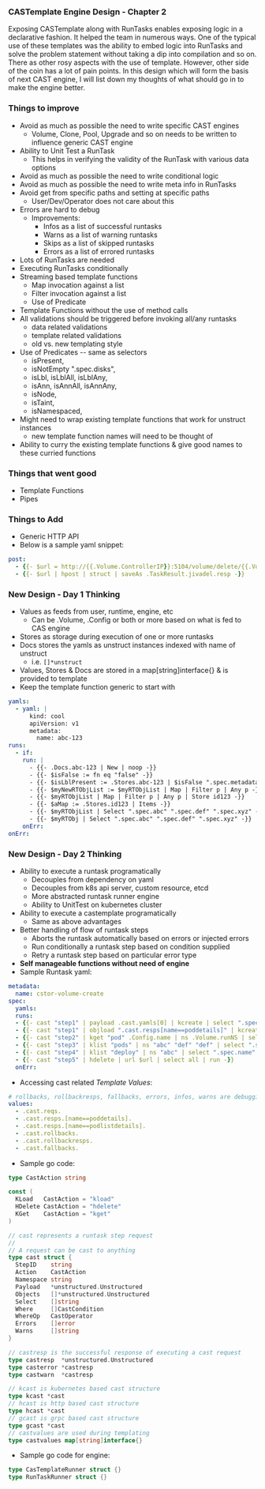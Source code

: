 ### CASTemplate Engine Design - Chapter 2
Exposing CASTemplate along with RunTasks enables exposing logic in a declarative fashion. It helped the team in numerous ways.
One of the typical use of these templates was the ability to embed logic into RunTasks and solve the problem statement without
taking a dip into compilation and so on. There as other rosy aspects with the use of template. However, other side of the coin
has a lot of pain points. In this design which will form the basis of next CAST engine, I will list down my thoughts of what
should go in to make the engine better.

### Things to improve
- Avoid as much as possible the need to write specific CAST engines
  - Volume, Clone, Pool, Upgrade and so on needs to be written to influence generic CAST engine
- Ability to Unit Test a RunTask
  - This helps in verifying the validity of the RunTask with various data options
- Avoid as much as possible the need to write conditional logic
- Avoid as much as possible the need to write meta info in RunTasks
- Avoid get from specific paths and setting at specific paths
  - User/Dev/Operator does not care about this
- Errors are hard to debug
  - Improvements:
    - Infos as a list of successful runtasks
    - Warns as a list of warning runtasks
    - Skips as a list of skipped runtasks
    - Errors as a list of errored runtasks
- Lots of RunTasks are needed
- Executing RunTasks conditionally
- Streaming based template functions
  - Map invocation against a list
  - Filter invocation against a list
  - Use of Predicate
- Template Functions without the use of method calls
- All validations should be triggered before invoking all/any runtasks
  - data related validations
  - template related validations
  - old vs. new templating style
- Use of Predicates -- same as selectors
  - isPresent,
  - isNotEmpty ".spec.disks",
  - isLbl, isLblAll, isLblAny,
  - isAnn, isAnnAll, isAnnAny,
  - isNode,
  - isTaint,
  - isNamespaced,
- Might need to wrap existing template functions that work for unstruct instances
  - new template function names will need to be thought of
- Ability to curry the existing template functions & give good names to these curried functions

### Things that went good
- Template Functions
- Pipes

### Things to Add
- Generic HTTP API
- Below is a sample yaml snippet:
```yaml
post:
  - {{- $url = http://{{.Volume.ControllerIP}}:5104/volume/delete/{{.Volume.owner}} -}}
  - {{- $url | hpost | struct | saveAs .TaskResult.jivadel.resp -}}
```

### New Design - Day 1 Thinking
- Values as feeds from user, runtime, engine, etc
  - Can be .Volume, .Config or both or more based on what is fed to CAS engine
- Stores as storage during execution of one or more runtasks
- Docs stores the yamls as unstruct instances indexed with name of unstruct
  - i.e. `[]*unstruct`
- Values, Stores & Docs are stored in a map[string]interface{} & is provided to template
- Keep the template function generic to start with
```yaml
yamls:
  - yaml: |
      kind: cool
      apiVersion: v1
      metadata:
        name: abc-123
runs:
  - if: 
    run: |
      - {{- .Docs.abc-123 | New | noop -}}
      - {{- $isFalse := fn eq "false" -}}
      - {{- $isLblPresent := .Stores.abc-123 | $isFalse ".spec.metadata.labels" -}}
      - {{- $myNewRTObjList := $myRTObjList | Map | Filter p | Any p -}}
      - {{- $myRTObjList | Map | Filter p | Any p | Store id123 -}}
      - {{- $aMap := .Stores.id123 | Items -}}
      - {{- $myRTObjList | Select ".spec.abc" ".spec.def" ".spec.xyz" -}}
      - {{- $myRTObj | Select ".spec.abc" ".spec.def" ".spec.xyz" -}}
    onErr: 
onErr:
```

### New Design - Day 2 Thinking
- Ability to execute a runtask programatically
  - Decouples from dependency on yaml
  - Decouples from k8s api server, custom resource, etcd
  - More abstracted runtask runner engine
  - Ability to UnitTest on kubernetes cluster
- Ability to execute a castemplate programatically
  - Same as above advantages
- Better handling of flow of runtask steps
  - Aborts the runtask automatically based on errors or injected errors
  - Run conditionally a runtask step based on condition supplied
  - Retry a runtask step based on particular error type
- **Self manageable functions without need of engine**
- Sample Runtask yaml:
```yaml
metadata:
  name: cstor-volume-create
spec:
  yamls:
  runs:
  - {{- cast "step1" | payload .cast.yamls[0] | kcreate | select ".spec.ip" ".spec.uid" ".spec.name" | run -}}
  - {{- cast "step1" | objload ".cast.resps[name==poddetails]" | kcreate | select ".spec.ip" ".spec.uid" ".spec.name" | run -}}
  - {{- cast "step2" | kget "pod" .Config.name | ns .Volume.runNS | select ".spec.ip" ".spec.node" ".spec.status" | runas ".poddetails" -}}
  - {{- cast "step3" | klist "pods" | ns "abc" "def" "def" | select ".spec.name" | where ".spec.status" "eq" "running" | where ".spec.label" "haskey" "abc" | where ".spec.label" "hasval" "def" | and | runas "podlistdetails" -}}
  - {{- cast "step4" | klist "deploy" | ns "abc" | select ".spec.name" | where ".spec.labels" "has" "key=val" | where ".spec.labels" "has" "key1=val1" | or | run -}}
  - {{- cast "step5" | hdelete | url $url | select all | run -}}
  onErr:
```
- Accessing cast related _Template Values_:
```yaml
# rollbacks, rollbackresps, fallbacks, errors, infos, warns are debugging purposes
values:
  - .cast.reqs.
  - .cast.resps.[name==poddetails].
  - .cast.resps.[name==podlistdetails].
  - .cast.rollbacks.
  - .cast.rollbackresps.
  - .cast.fallbacks.
```
- Sample go code:
```go
type CastAction string

const (
  KLoad   CastAction = "kload"
  HDelete CastAction = "hdelete"
  KGet    CastAction = "kget"
)

// cast represents a runtask step request
//
// A request can be cast to anything
type cast struct {
  StepID    string
  Action    CastAction
  Namespace string
  Payload   *unstructured.Unstructured
  Objects   []*unstructured.Unstructured
  Select    []string
  Where     []CastCondition
  WhereOp   CastOperator
  Errors    []error
  Warns     []string
}

// castresp is the successful response of executing a cast request
type castresp  *unstructured.Unstructured
type casterror *castresp
type castwarn  *castresp

// kcast is kubernetes based cast structure
type kcast *cast
// hcast is http based cast structure
type hcast *cast
// gcast is grpc based cast structure
type gcast *cast
// castvalues are used during templating
type castvalues map[string]interface{}
```
- Sample go code for engine:
```go
type CasTemplateRunner struct {}
type RunTaskRunner struct {}
```
